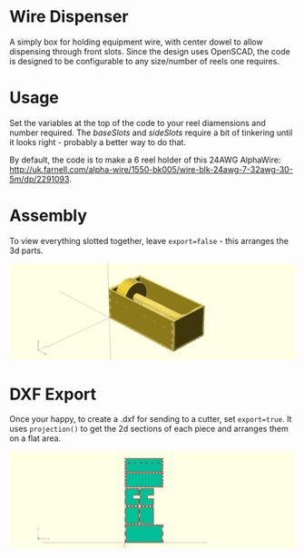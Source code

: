 # Wire Dispenser

A simply box for holding equipment wire, with center dowel to allow dispensing
through front slots. Since the design uses OpenSCAD, the code is designed to
be configurable to any size/number of reels one requires. 

# Usage

Set the variables at the top of the code to your reel diamensions and number
required. The _baseSlots_ and _sideSlots_ require a bit of tinkering until it
looks right - probably a better way to do that.

By default, the code is to make a 6 reel holder of this 24AWG AlphaWire: http://uk.farnell.com/alpha-wire/1550-bk005/wire-blk-24awg-7-32awg-30-5m/dp/2291093.

# Assembly

To view everything slotted together, leave `export=false` - this arranges the 3d
parts.

![Assembly Render](/img/assembly.png)

# DXF Export

Once your happy, to create a .dxf for sending to a cutter, set `export=true`. It
uses `projection()` to get the 2d sections of each piece and arranges them on
a flat area.

![Print Sheet](/img/print.png)

